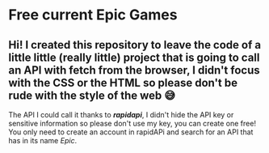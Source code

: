 
# Free current Epic Games
## Hi! I created this repository to leave the code of a little little (really little) project that is going to call an API with fetch from the browser, I didn't focus with the CSS or the HTML so please don't be rude with the style of the web 😅
The API I could call it thanks to ***rapidapi***, I didn't hide the API key or sensitive information so please don't use my key, you can create one free! You only need to create an account in rapidAPi and search for an API that has in its name *Epic*.
